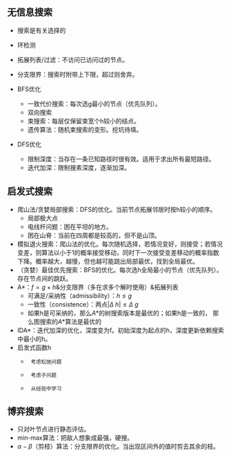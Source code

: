 ## 无信息搜索

+ 搜索是有关选择的
+ 环检测
+ 拓展列表/过滤：不访问已访问过的节点。
+ 分支限界：搜索时附带上下限，超过则舍弃。
+ BFS优化

  + 一致代价搜索：每次选g最小的节点（优先队列）。
  + 双向搜索
  + 束搜索：每层仅保留束宽个h较小的结点。
  + 遗传算法：随机束搜索的变形。挖坑待填。
+ DFS优化
  + 限制深度：当存在一条已知路径时很有效。适用于求出所有最短路径。
  + 迭代加深：限制搜素深度，逐渐加深。

## 启发式搜索

+ 爬山法/贪婪局部搜索：DFS的优化。当前节点拓展邻居时按h较小的顺序。
  + 局部极大点
  + 电线杆问题：困在平坦的地方。
  + 困在山脊：当前在四周都是较高的，但不是山顶。
+ 模拟退火搜索：爬山法的优化。每次随机选择，若情况变好，则接受；若情况变差，则算法以小于1的概率接受移动，同时下一次接受变差移动的概率指数下降。概率越大，越慢，但也越可能跳出局部最优，找到全局最优。
+ （贪婪）最佳优先搜索：BFS的优化。每次选h全局最小的节点（优先队列）。存在节点间的跳跃。
+ A*：$f=g+h$&分支限界（多在求多个解时使用）&拓展列表
  + 可满足/采纳性（admissibility）：$h\leq g$
  + 一致性（consistence）：两点$|\Delta\ h |\leq \Delta\ g$
  + 如果h是可采纳的，那么$A*$的树搜索版本是最优的；如果h是一致的， 那么图搜索的$A*$算法是最优的  
+ IDA*：迭代加深的优化，深度变为f。初始深度为起点的h，深度更新依赖搜索中最小的h。
+ 启发式函数h
  +      考虑松弛问题
  +      考虑子问题
  +      从经验中学习

## 博弈搜索

+  只对叶节点进行静态评估。
+  min-max算法：把敌人想象成最强，硬搜。
+  $\alpha-\beta$（剪枝）算法：分支限界的优化。当出现区间外的值时剪去其余的枝。